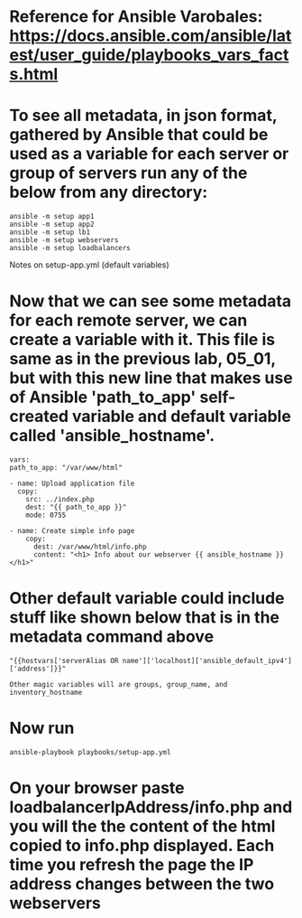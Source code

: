 <!-- MAKE SURE YOU ARE IN THE PARENT DIRECTORY BEFORE RUNNING ANY OF THE ANSIBLE COMMAND ON THE COMMAND LINE -->

<!-- BEFORE RUUNING THE COMMAND BELOW MAKE SURE THE AWS EC2 INSTANCES ARE IN RUNNING MODE -->

# Reference for Ansible Varobales: https://docs.ansible.com/ansible/latest/user_guide/playbooks_vars_facts.html

# To see all metadata, in json format, gathered by Ansible that could be used as a variable for each server or group of servers run any of the below from any directory:

    ansible -m setup app1
    ansible -m setup app2
    ansible -m setup lb1
    ansible -m setup webservers
    ansible -m setup loadbalancers

Notes on setup-app.yml (default variables)

# Now that we can see some metadata for each remote server, we can create a variable with it. This file is same as in the previous lab, 05_01, but with this new line that makes use of Ansible 'path_to_app' self-created variable and default variable called 'ansible_hostname'.

    vars:
    path_to_app: "/var/www/html"

    - name: Upload application file
      copy:
        src: ../index.php
        dest: "{{ path_to_app }}"
        mode: 0755

    - name: Create simple info page
        copy:
          dest: /var/www/html/info.php
          content: "<h1> Info about our webserver {{ ansible_hostname }} </h1>"

# Other default variable could include stuff like shown below that is in the metadata command above

    "{{hostvars['serverAlias OR name']['localhost]['ansible_default_ipv4']['address']}}"

    Other magic variables will are groups, group_name, and inventory_hostname

# Now run

    ansible-playbook playbooks/setup-app.yml

# On your browser paste loadbalancerIpAddress/info.php and you will the the content of the html copied to info.php displayed. Each time you refresh the page the IP address changes between the two webservers
